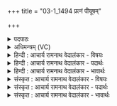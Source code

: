 +++
title = "03-1_1494 प्रत्नं पीयूषम्"

+++
<details><summary>पदपाठः</summary>

प्र꣣त्न꣢म्। पी꣣यू꣡ष꣢म्। पू꣣र्व्य꣢म्। यत्। उ꣣क्थ्य꣢म्। म꣣हः꣢। गा꣣हा꣢त्। दि꣣वः꣢। आ। निः। अ꣣धुक्षत। इ꣡न्द्र꣢꣯म्। अ꣣भि꣢। जा꣡य꣢꣯मानम्। सम्। अ꣣स्वरन्। १४९४।
</details>

<details><summary>अधिमन्त्रम् (VC)</summary>

- पवमानः सोमः
- त्र्यरुणस्त्रैवृष्णः, त्रसदस्युः पौरुकुत्सः
- ऊर्ध्वा बृहती
- मध्यमः
</details>

<details><summary>हिन्दी : आचार्य रामनाथ वेदालंकार - विषयः</summary>

प्रथम मन्त्र में ब्रह्मानन्द-रस का वर्णन है।
</details>

<details><summary>हिन्दी : आचार्य रामनाथ वेदालंकार - पदार्थः</summary>

पदार्थान्वय -  (यत्) जो (प्रत्नम्)सनातन, (पूर्व्यम्) पूर्वजों से अनुभूत और (उक्थ्यम्) प्रशंसनीय है,उस (पीयूषम्) पान करने योग्य ब्रह्मानन्द-रूप अमृत को (महः) महान्, (गाहात्) गहन (दिवः) प्रकाशमय परमेश्वर से (आ निरधुक्षत) उपासक लोग दुहकर प्राप्त कर लेते हैं। (इन्द्रम् अभि) जीवात्मा के प्रति (जायमानम्) उत्पन्न होते हुए उसकी (ते) वे उपासक जन (समस्वरन्) भली-भाँति स्तुति करते हैं ॥१॥
</details>

<details><summary>हिन्दी : आचार्य रामनाथ वेदालंकार - भावार्थः</summary>

भावार्थ -  परब्रह्म के पास से जीवात्मा के प्रति प्रवाहित होते हुए आनन्द-रस का उपासक लोग स्वागत-गानपूर्वक अभिनन्दन करते हैं ॥१॥
</details>

<details><summary>संस्कृत : आचार्य रामनाथ वेदालंकार - विषयः</summary>

तत्रादौ ब्रह्मानन्दरसं वर्णयति।
</details>

<details><summary>संस्कृत : आचार्य रामनाथ वेदालंकार - पदार्थः</summary>

पदार्थान्वय -  (यत् प्रत्नम्) सनातनम् (पूर्व्यम्) पूर्वैरनुभूतम्, (उक्थ्यम्) प्रशंसनीयं चास्ति तत् (पीयूषम्) पेयं ब्रह्मानन्दामृतम् (महः) महतः, (गाहात्) गहनात्, (दिवः) द्योतमानात् परमेश्वरात् (आ निरधुक्षत) उपासका जनाः आभिमुख्येन निर्दुहन्ति। (इन्द्रम् अभि) जीवात्मानं प्रति (जायमानम्) उत्पद्यमानं तम्,ते उपासका जनाः (समस्वरन्) संस्तुवन्ति ॥१॥
</details>

<details><summary>संस्कृत : आचार्य रामनाथ वेदालंकार - भावार्थः</summary>

भावार्थ -  परब्रह्मणः सकाशाज्जीवात्मानं प्रति परिस्रवन्नानन्दरस उपासकैः सस्वागतगानमभिनन्द्यते ॥१॥
</details>